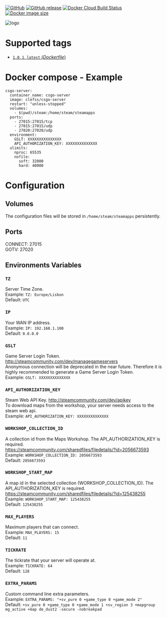 
[![GitHub](https://img.shields.io/github/license/clefss/docker-csgo-server.svg)](https://tldrlegal.com/license/mit-license#summary) [![GitHub  release](https://img.shields.io/github/release/clefss/docker-csgo-server.svg)](https://github.com/clefss/docker-csgo-server/releases) [![Docker  Cloud Build Status](https://img.shields.io/docker/cloud/build/clefss/csgo-server.svg)](https://hub.docker.com/r/clefss/csgo-server/builds) [![Docker image size](https://images.microbadger.com/badges/image/clefss/csgo-server.svg)](https://microbadger.com/images/clefss/csgo-server "Size")

![logo](https://upload.wikimedia.org/wikipedia/en/thumb/1/1b/CS-GO_Logo.svg/1920px-CS-GO_Logo.svg.png)

# Supported tags
- [`1.0`, `1`, `latest` (_Dockerfile_)](https://github.com/clefss/docker-csgo-server/blob/v1.0/Dockerfile)

# Docker compose - Example
    csgo-server:
      container_name: csgo-server
      image: clefss/csgo-server
      restart: "unless-stopped"
      volumes:
        - $(pwd)/steam:/home/steam/steamapps
      ports:
        - 27015:27015/tcp
        - 27015:27015/udp
        - 27020:27020/udp
      environment:
        GSLT: XXXXXXXXXXXXXXX
        API_AUTHORIZATION_KEY: XXXXXXXXXXXXXX
      ulimits:
        nproc: 65535
        nofile:
          soft: 32000
          hard: 40000

# Configuration
## Volumes
The configuration files will be stored in `/home/steam/steamapps` persistently.

## Ports
CONNECT: 27015<br />
GOTV: 27020

## Environments Variables

### `TZ`
Server Time Zone.<br />
Example: `TZ: Europe/Lisbon`<br />
Default: `UTC`

### `IP`
Your WAN IP address.<br />
Example: `IP: 192.168.1.100`<br />
Default: `0.0.0.0`

### `GSLT`
Game Server Login Token. http://steamcommunity.com/dev/managegameservers<br />
Anonymous connection will be deprecated in the near future. Therefore it is highly recommended to generate a Game Server Login Token.<br />
Example: `GSLT: XXXXXXXXXXXXXX`

### `API_AUTHORIZATION_KEY`
Steam Web API Key. http://steamcommunity.com/dev/apikey<br />
To download maps from the workshop, your server needs access to the steam web api.<br />
Example: `API_AUTHORIZATION_KEY: XXXXXXXXXXXXXX`

### `WORKSHOP_COLLECTION_ID`
A collection id from the Maps Workshop. The API_AUTHORIZATION_KEY is required.<br />
https://steamcommunity.com/sharedfiles/filedetails/?id=2056673593<br />
Example: `WORKSHOP_COLLECTION_ID: 2056673593`<br />
Default: `2056673593`

### `WORKSHOP_START_MAP`
A map id in the selected collection (WORKSHOP_COLLECTION_ID). The API_AUTHORIZATION_KEY is required.<br />
https://steamcommunity.com/sharedfiles/filedetails/?id=125438255<br />
Example: `WORKSHOP_START_MAP: 125438255`<br />
Default: `125438255`

### `MAX_PLAYERS`
Maximum players that can connect.<br />
Example: `MAX_PLAYERS: 15`<br />
Default: `11`

### `TICKRATE`
The tickrate that your server will operate at.<br />
Example: `TICKRATE: 64`<br />
Default: `128`

### `EXTRA_PARAMS`
Custom command line extra parameters.<br />
Example: `EXTRA_PARAMS: "+sv_pure 0 +game_type 0 +game_mode 2"`<br />
Default: `+sv_pure 0 +game_type 0 +game_mode 1 +sv_region 3 +mapgroup mg_active +map de_dust2 -secure -nobreakpad`
